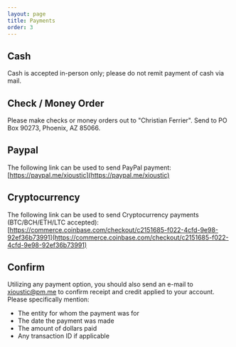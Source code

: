 ```yaml
---
layout: page
title: Payments
order: 3
---
```


## Cash
Cash is accepted in-person only; please do not remit payment of cash via mail.

## Check / Money Order
Please make checks or money orders out to "Christian Ferrier". Send to PO Box 90273, Phoenix, AZ 85066.

## Paypal
The following link can be used to send PayPal payment: [https://paypal.me/xioustic](https://paypal.me/xioustic)

## Cryptocurrency
The following link can be used to send Cryptocurrency payments (BTC/BCH/ETH/LTC accepted): [https://commerce.coinbase.com/checkout/c2151685-f022-4cfd-9e98-92ef36b73991](https://commerce.coinbase.com/checkout/c2151685-f022-4cfd-9e98-92ef36b73991)

## Confirm
Utilizing any payment option, you should also send an e-mail to [xioustic@pm.me](mailto:xioustic@pm.me) to confirm receipt and credit applied to your account. Please specifically mention:

- The entity for whom the payment was for
- The date the payment was made
- The amount of dollars paid
- Any transaction ID if applicable
